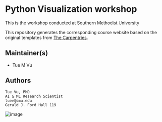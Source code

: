 # Python Visualization workshop

This is the workshop conducted at Southern Methodist University

This repository generates the corresponding course website based on the original templates
from [The Carpentries](https://carpentries.org/).

## Maintainer(s)

* Tue M Vu

## Authors
```
Tue Vu, PhD
AI & ML Research Scientist
tuev@smu.edu
Gerald J. Ford Hall 119
```
![image](https://user-images.githubusercontent.com/43855029/146046509-68614e53-96a0-485b-89cf-b52f2ad76967.png)
